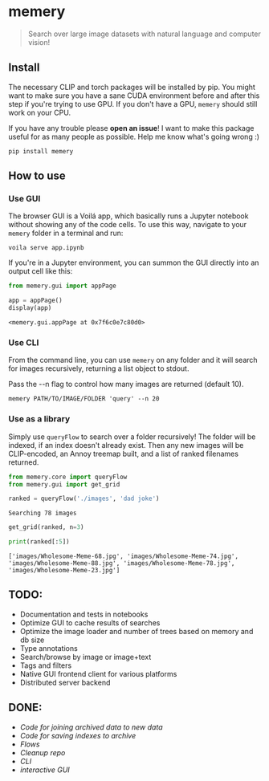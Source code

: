 # memery
> Search over large image datasets with natural language and computer vision!


## Install

The necessary CLIP and torch packages will be installed by pip. You might want to make sure you have a sane CUDA environment before and after this step if you're trying to use GPU. If you don't have a GPU, `memery` should still work on your CPU. 

If you have any trouble please **open an issue**! I want to make this package useful for as many people as possible. Help me know what's going wrong :)

`pip install memery`

## How to use

### Use GUI

The browser GUI is a Voilá app, which basically runs a Jupyter notebook without showing any of the code cells. To use this way, navigate to your `memery` folder in a terminal and run:

`voila serve app.ipynb`

If you're in a Jupyter environment, you can summon the GUI directly into an output cell like this:


```python
from memery.gui import appPage

```

```python
app = appPage()
display(app)
```


    <memery.gui.appPage at 0x7f6c0e7c80d0>


### Use CLI

From the command line, you can use `memery` on any folder and it will search for images recursively, returning a list object to stdout.

Pass the --n flag to control how many images are returned (default 10).

`memery PATH/TO/IMAGE/FOLDER 'query' --n 20
`

### Use as a library

Simply use `queryFlow` to search over a folder recursively! The folder will be indexed, if an index doesn't already exist. Then any new images will be CLIP-encoded, an Annoy treemap built, and a list of ranked filenames returned.

```python
from memery.core import queryFlow
from memery.gui import get_grid
```

```python
ranked = queryFlow('./images', 'dad joke')
```

    Searching 78 images


```python
get_grid(ranked, n=3)
```

```python
print(ranked[:5])
```

    ['images/Wholesome-Meme-68.jpg', 'images/Wholesome-Meme-74.jpg', 'images/Wholesome-Meme-88.jpg', 'images/Wholesome-Meme-78.jpg', 'images/Wholesome-Meme-23.jpg']


## TODO:

- Documentation and tests in notebooks
- Optimize GUI to cache results of searches
- Optimize the image loader and number of trees based on memory and db size
- Type annotations
- Search/browse by image or image+text
- Tags and filters
- Native GUI frontend client for various platforms
- Distributed server backend

## DONE:
- _Code for joining archived data to new data_
- _Code for saving indexes to archive_
- _Flows_
- _Cleanup repo_
- _CLI_
- _interactive GUI_
